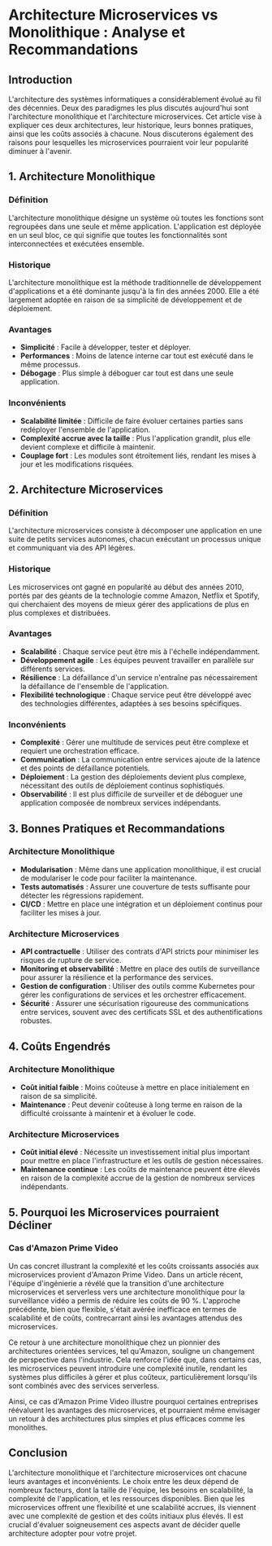 # Architecture Microservices vs Monolithique : Analyse et Recommandations

## Introduction

L'architecture des systèmes informatiques a considérablement évolué au fil des décennies. Deux des paradigmes les plus discutés aujourd'hui sont l'architecture monolithique et l'architecture microservices. Cet article vise à expliquer ces deux architectures, leur historique, leurs bonnes pratiques, ainsi que les coûts associés à chacune. Nous discuterons également des raisons pour lesquelles les microservices pourraient voir leur popularité diminuer à l'avenir.

## 1. Architecture Monolithique

### Définition

L'architecture monolithique désigne un système où toutes les fonctions sont regroupées dans une seule et même application. L'application est déployée en un seul bloc, ce qui signifie que toutes les fonctionnalités sont interconnectées et exécutées ensemble.

### Historique

L'architecture monolithique est la méthode traditionnelle de développement d'applications et a été dominante jusqu'à la fin des années 2000. Elle a été largement adoptée en raison de sa simplicité de développement et de déploiement.

### Avantages

- **Simplicité** : Facile à développer, tester et déployer.
- **Performances** : Moins de latence interne car tout est exécuté dans le même processus.
- **Débogage** : Plus simple à déboguer car tout est dans une seule application.

### Inconvénients

- **Scalabilité limitée** : Difficile de faire évoluer certaines parties sans redéployer l'ensemble de l'application.
- **Complexité accrue avec la taille** : Plus l'application grandit, plus elle devient complexe et difficile à maintenir.
- **Couplage fort** : Les modules sont étroitement liés, rendant les mises à jour et les modifications risquées.

## 2. Architecture Microservices

### Définition

L'architecture microservices consiste à décomposer une application en une suite de petits services autonomes, chacun exécutant un processus unique et communiquant via des API légères.

### Historique

Les microservices ont gagné en popularité au début des années 2010, portés par des géants de la technologie comme Amazon, Netflix et Spotify, qui cherchaient des moyens de mieux gérer des applications de plus en plus complexes et distribuées.

### Avantages

- **Scalabilité** : Chaque service peut être mis à l'échelle indépendamment.
- **Développement agile** : Les équipes peuvent travailler en parallèle sur différents services.
- **Résilience** : La défaillance d'un service n'entraîne pas nécessairement la défaillance de l'ensemble de l'application.
- **Flexibilité technologique** : Chaque service peut être développé avec des technologies différentes, adaptées à ses besoins spécifiques.

### Inconvénients

- **Complexité** : Gérer une multitude de services peut être complexe et requiert une orchestration efficace.
- **Communication** : La communication entre services ajoute de la latence et des points de défaillance potentiels.
- **Déploiement** : La gestion des déploiements devient plus complexe, nécessitant des outils de déploiement continus sophistiqués.
- **Observabilité** : Il est plus difficile de surveiller et de déboguer une application composée de nombreux services indépendants.

## 3. Bonnes Pratiques et Recommandations

### Architecture Monolithique

- **Modularisation** : Même dans une application monolithique, il est crucial de modulariser le code pour faciliter la maintenance.
- **Tests automatisés** : Assurer une couverture de tests suffisante pour détecter les régressions rapidement.
- **CI/CD** : Mettre en place une intégration et un déploiement continus pour faciliter les mises à jour.

### Architecture Microservices

- **API contractuelle** : Utiliser des contrats d'API stricts pour minimiser les risques de rupture de service.
- **Monitoring et observabilité** : Mettre en place des outils de surveillance pour assurer la résilience et la performance des services.
- **Gestion de configuration** : Utiliser des outils comme Kubernetes pour gérer les configurations de services et les orchestrer efficacement.
- **Sécurité** : Assurer une sécurisation rigoureuse des communications entre services, souvent avec des certificats SSL et des authentifications robustes.

## 4. Coûts Engendrés

### Architecture Monolithique

- **Coût initial faible** : Moins coûteuse à mettre en place initialement en raison de sa simplicité.
- **Maintenance** : Peut devenir coûteuse à long terme en raison de la difficulté croissante à maintenir et à évoluer le code.

### Architecture Microservices

- **Coût initial élevé** : Nécessite un investissement initial plus important pour mettre en place l'infrastructure et les outils de gestion nécessaires.
- **Maintenance continue** : Les coûts de maintenance peuvent être élevés en raison de la complexité accrue de la gestion de nombreux services indépendants.

## 5. Pourquoi les Microservices pourraient Décliner

### Cas d'Amazon Prime Video

Un cas concret illustrant la complexité et les coûts croissants associés aux microservices provient d'Amazon Prime Video. Dans un article récent, l'équipe d'ingénierie a révélé que la transition d'une architecture microservices et serverless vers une architecture monolithique pour la surveillance vidéo a permis de réduire les coûts de 90 %. L'approche précédente, bien que flexible, s'était avérée inefficace en termes de scalabilité et de coûts, contrecarrant ainsi les avantages attendus des microservices.

Ce retour à une architecture monolithique chez un pionnier des architectures orientées services, tel qu'Amazon, souligne un changement de perspective dans l'industrie. Cela renforce l'idée que, dans certains cas, les microservices peuvent introduire une complexité inutile, rendant les systèmes plus difficiles à gérer et plus coûteux, particulièrement lorsqu'ils sont combinés avec des services serverless.

Ainsi, ce cas d'Amazon Prime Video illustre pourquoi certaines entreprises réévaluent les avantages des microservices, et pourraient même envisager un retour à des architectures plus simples et plus efficaces comme les monolithes.

## Conclusion

L'architecture monolithique et l'architecture microservices ont chacune leurs avantages et inconvénients. Le choix entre les deux dépend de nombreux facteurs, dont la taille de l'équipe, les besoins en scalabilité, la complexité de l'application, et les ressources disponibles. Bien que les microservices offrent une flexibilité et une scalabilité accrues, ils viennent avec une complexité de gestion et des coûts initiaux plus élevés. Il est crucial d'évaluer soigneusement ces aspects avant de décider quelle architecture adopter pour votre projet.

